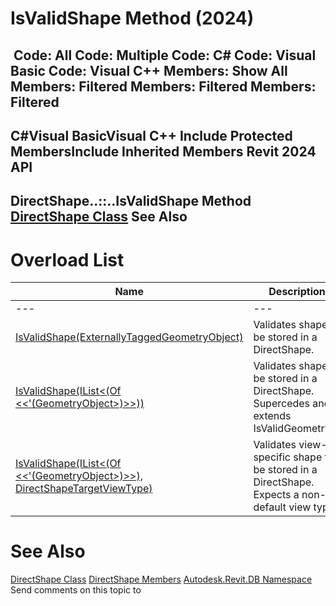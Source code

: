 # IsValidShape Method (2024)

﻿
 Code: All Code: Multiple Code: C# Code: Visual Basic Code: Visual C++  Members: Show All Members: Filtered Members: Filtered Members: Filtered   
---  
C#Visual BasicVisual C++
Include Protected MembersInclude Inherited Members
Revit 2024 API  
---  
DirectShape..::..IsValidShape Method   
[DirectShape Class](bfbd137b-c2c2-71bb-6f4a-992d0dcf6ea8.md "DirectShape Class") See Also  
---  
# Overload List
| Name | Description |
| --- | --- |
| --- | --- | --- |
| [IsValidShape(ExternallyTaggedGeometryObject)](8139f7b0-6cda-213f-3d9b-f2576ef8e2c4.md "IsValidShape Method \(ExternallyTaggedGeometryObject\)") | Validates shape to be stored in a DirectShape. |
| [IsValidShape(IList<(Of <<'(GeometryObject>)>>))](50303032-c170-8d01-754f-b52a698c309a.md "IsValidShape Method \(IList\(GeometryObject\)\)") | Validates shape to be stored in a DirectShape. Supercedes and extends IsValidGeometry(). |
| [IsValidShape(IList<(Of <<'(GeometryObject>)>>), DirectShapeTargetViewType)](dda8a92f-3e5e-1681-b9ab-21a10c318c74.md "IsValidShape Method \(IList\(GeometryObject\), DirectShapeTargetViewType\)") | Validates view-specific shape to be stored in a DirectShape. Expects a non-default view type. |

# See Also
[DirectShape Class](bfbd137b-c2c2-71bb-6f4a-992d0dcf6ea8.md "DirectShape Class")
[DirectShape Members](12ae45fe-e79f-573a-bf55-7c851591b770.md "DirectShape Members")
[Autodesk.Revit.DB Namespace](87546ba7-461b-c646-cbb1-2cb8f5bff8b2.md "Autodesk.Revit.DB Namespace")
Send comments on this topic to 